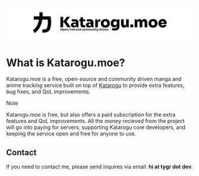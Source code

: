 ![banner](/public/banner.png)

# What is Katarogu.moe?

Katarogu.moe is a free, open-source and community driven manga and anime tracking service built on top of [Katarogu](https://github.com/tygrdotdev/katarogu) to provide extra features, bug fixes, and QoL improvements.

> [!NOTE]
> Katarogu.moe is free, but also offers a paid subscription for the extra features and QoL improvements. All the money recieved from the project will go into paying for servers, supporting Katarogu core developers, and keeping the service open and free for anyone to use.

## Contact

If you need to contact me, please send inquires via email: **hi at tygr dot dev**.